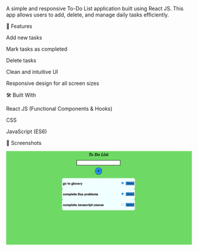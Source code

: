 A simple and responsive To-Do List application built using React JS. This app allows users to add, delete, and manage daily tasks efficiently.

🚀 Features

Add new tasks

Mark tasks as completed

Delete tasks

Clean and intuitive UI

Responsive design for all screen sizes

🛠️ Built With

React JS (Functional Components & Hooks)

CSS

JavaScript (ES6)

📸 Screenshots

![App Screenshot](https://github.com/Harsha125-art/To-Do-React-App/blob/c2a9027e3c1e74a330477b32463d298ce881f59e/To-do%20Website.png)
